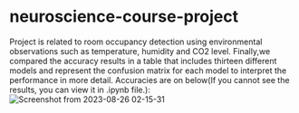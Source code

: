 # neuroscience-course-project
Project is related to room occupancy detection using environmental observations such as temperature, humidity and CO2 level.
Finally,we compared the accuracy results in a table that includes thirteen different models and represent the confusion matrix for each model to interpret the performance in more detail.
Accuracies are on below(If you cannot see the results, you can view it in .ipynb file.): 
![Screenshot from 2023-08-26 02-15-31](https://github.com/gamma19/neuroscience-python-project/assets/61944226/ce51d533-cb29-4430-8581-249eeeb71da4)
